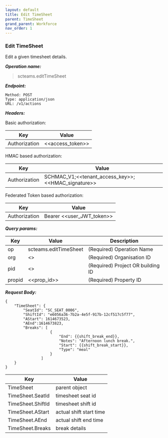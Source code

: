 ```yaml
---
layout: default
title: Edit TimeSheet
parent: TimeSheet
grand_parent: Workforce
nav_order: 1
---
```


### Edit TimeSheet

Edit a given timesheet details.

***Operation name:***

> scteams.editTimeSheet

***Endpoint:***

```
Method: POST
Type: application/json
URL: /v1/actions
```

***Headers:***

Basic authorization:

|Key|Value|
|---|---|
|Authorization|<<access_token>>|


HMAC based authorization:

|Key|Value|
|---|---|
|Authorization|SCHMAC_V1;<<tenant_access_key>>;<<HMAC_signature>>|

Federated Token based authorization:

|Key|Value|
|---|---|
|Authorization|Bearer <<user_JWT_token>>|

***Query params:***

| Key | Value | Description |
| --- | ------|-------------|
| op | scteams.editTimeSheet | (Required) Operation Name |
| org | <<org>> | (Required) Organisation ID |
| pid | <<pid>> | (Required) Project OR building ID |
| propid | <<prop_id>> | (Required) Property ID |

***Request Body:***

```
{
    "TimeSheet": {
        "SeatId": "SC_SEAT_0006",
        "ShiftId": "e6056a36-7b2a-4e5f-917b-12cf517c5f77",
        "AStart": 1614673523,
        "AEnd":1614673823,
        "Breaks": [
                    {
                        "End": {{shift_break_end}},
                        "Notes": "Afternoon lunch break.",
                        "Start": {{shift_break_start}},
                        "Type": "meal"
                    }
                ]
    }
}
```

|Key|Value|
|---|---|
|TimeSheet|parent object|
|TimeSheet.SeatId|timesheet seat id|
|TimeSheet.ShiftId|timesheet shift id|
|TimeSheet.AStart|actual shift start time|
|TimeSheet.AEnd|actual shift end time|
|TimeSheet.Breaks|break details|